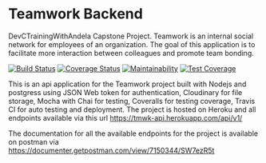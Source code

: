 # Teamwork Backend
DevCTrainingWithAndela Capstone Project. Teamwork is an internal social network for employees of an organization. The goal of this application is to facilitate more interaction between colleagues and promote team bonding.

[![Build Status](https://travis-ci.org/successtar/teamwork-backend.svg?branch=master)](https://travis-ci.org/successtar/teamwork-backend) [![Coverage Status](https://coveralls.io/repos/github/successtar/teamwork-backend/badge.svg?branch=test)](https://coveralls.io/github/successtar/teamwork-backend?branch=test) [![Maintainability](https://api.codeclimate.com/v1/badges/c0af010e054566fe4ab3/maintainability)](https://codeclimate.com/github/successtar/teamwork-backend/maintainability) [![Test Coverage](https://api.codeclimate.com/v1/badges/c0af010e054566fe4ab3/test_coverage)](https://codeclimate.com/github/successtar/teamwork-backend/test_coverage)


This is an api application for the Teamwork project built with Nodejs and postgress using JSON Web token for authentication, Cloudinary for file storage, Mocha with Chai for testing, Coveralls for testing coverage, Travis CI for auto testing and deployment. The project is hosted on Heroku and all endpoints available via this url https://tmwk-api.herokuapp.com/api/v1/

The documentation for all the available endpoints for the project is available on postman via https://documenter.getpostman.com/view/7150344/SW7ezR5t